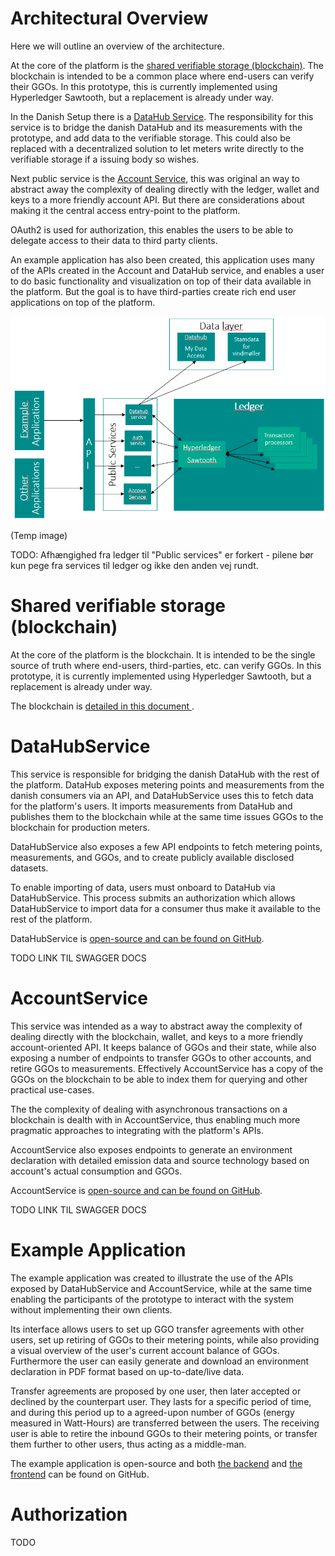 


<!-- Background
Base design goals

architectural design
- blockchain
- distributed setup
- wallets
- measurements
- ggo

- account service
- architectural view -->



# Architectural Overview

Here we will outline an overview of the architecture.

At the core of the platform is the [shared verifiable storage (blockchain)](blockchain-protocols.md). The blockchain is intended to be a common place where end-users can verify their GGOs. In this prototype, this is currently implemented using Hyperledger Sawtooth, but a replacement is already under way.

In the Danish Setup there is a [DataHub Service](#datahub-service). The responsibility for this service is to bridge the danish DataHub and its measurements with the prototype, and add data to the verifiable storage. This could also be replaced with a decentralized solution to let meters write directly to the verifiable storage if a issuing body so wishes.

Next public service is the [Account Service](#account-service), this was original an way to abstract away the complexity of dealing directly with the ledger, wallet and keys to a more friendly account API. But there are considerations about making it the central access entry-point to the platform. 

OAuth2 is used for authorization, this enables the users to be able to delegate access to their data to third party clients.

An example application has also been created, this application uses many of the APIs created in the Account and DataHub service, and enables a user to do basic functionality and visualization on top of their data available in the platform. But the goal is to have third-parties create rich end user applications on top of the platform.


![Archictechtural overview](figures/arch-overview.png)

(Temp image)

TODO: Afhængighed fra ledger til "Public services" er forkert - pilene bør kun pege fra services til ledger og ikke den anden vej rundt.

# <a id="datahub-service">Shared verifiable storage (blockchain)</a>

At the core of the platform is the blockchain. It is intended to be the single source of truth where end-users, third-parties, etc. can verify GGOs. In this prototype, it is currently implemented using Hyperledger Sawtooth, but a replacement is already under way.

The blockchain is [detailed in this document ](blockchain-protocols.md).

# <a id="datahub-service">DataHubService</a>

This service is responsible for bridging the danish DataHub with the rest of the platform. DataHub exposes metering points and measurements from the danish consumers via an API, and DataHubService uses this to fetch data for the platform's users. It imports measurements from DataHub and publishes them to the blockchain while at the same time issues GGOs to the blockchain for production meters.

DataHubService also exposes a few API endpoints to fetch metering points, measurements, and GGOs, and to create publicly available disclosed datasets.

To enable importing of data, users must onboard to DataHub via DataHubService. This process submits an authorization which allows DataHubService to import data for a consumer thus make it available to the rest of the platform.

DataHubService is [open-source and can be found on GitHub](https://github.com/project-origin/datahub-service).

TODO LINK TIL SWAGGER DOCS

# <a id="account-service">AccountService</a>

This service was intended as a way to abstract away the complexity of dealing directly with the blockchain, wallet, and keys to a more friendly account-oriented API. It keeps balance of GGOs and their state, while also exposing a number of endpoints to transfer GGOs to other accounts, and retire GGOs to measurements. Effectively AccountService has a copy of the GGOs on the blockchain to be able to index them for querying and other practical use-cases.

The the complexity of dealing with asynchronous transactions on a blockchain is dealth with in AccountService, thus enabling much more pragmatic approaches to integrating with the platform's APIs.

AccountService also exposes endpoints to generate an environment declaration with detailed emission data and source technology based on account's actual consumption and GGOs.

AccountService is [open-source and can be found on GitHub](https://github.com/project-origin/account-service).

TODO LINK TIL SWAGGER DOCS

# <a id="account-service">Example Application</a>

The example application was created to illustrate the use of the APIs exposed by DataHubService and AccountService, while at the same time enabling the participants of the prototype to interact with the system without implementing their own clients.

Its interface allows users to set up GGO transfer agreements with other users, set up retiring of GGOs to their metering points, while also providing a visual overview of the user's current account balance of GGOs. Furthermore the user can easily generate and download an environment declaration in PDF format based on up-to-date/live data.

Transfer agreements are proposed by one user, then later accepted or declined by the counterpart user. They lasts for a specific period of time, and during this period up to a agreed-upon number of GGOs (energy measured in Watt-Hours) are transferred between the users. The receiving user is able to retire the inbound GGOs to their metering points, or transfer them further to other users, thus acting as a middle-man.

The example application is open-source and both [the backend](https://github.com/project-origin/example-backend) and [the frontend](https://github.com/project-origin/example-frontend) can be found on GitHub.

# <a id="account-service">Authorization</a>

TODO

<!-- 

[Measurements](measurements.md)


[GGO](ggo.md)




- blockchain
- distributed setup
- wallets
- measurements
- ggo -->
